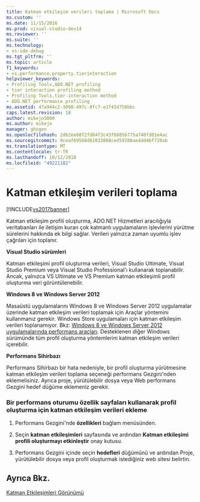 ```yaml
---
title: Katman etkileşim verileri toplama | Microsoft Docs
ms.custom: ''
ms.date: 11/15/2016
ms.prod: visual-studio-dev14
ms.reviewer: ''
ms.suite: ''
ms.technology:
- vs-ide-debug
ms.tgt_pltfrm: ''
ms.topic: article
f1_keywords:
- vs.performance.property.tierinteraction
helpviewer_keywords:
- Profiling Tools,ADO.NET profiling
- tier interaction profiling method
- Profiling Tools,tier-interaction method
- ADO.NET performance profiling
ms.assetid: 47a944c2-3098-497c-8fc7-e1f43d750bbc
caps.latest.revision: 18
author: mikejo5000
ms.author: mikejo
manager: ghogen
ms.openlocfilehash: 2d62ee60f2fd84f3c43f0885b775a740fd01e4ac
ms.sourcegitcommit: 9ceaf69568d61023868ced59108ae4dd46f720ab
ms.translationtype: MT
ms.contentlocale: tr-TR
ms.lasthandoff: 10/12/2018
ms.locfileid: "49221182"
---
```

# <a name="collecting-tier-interaction-data"></a>Katman etkileşim verileri toplama
[!INCLUDE[vs2017banner](../includes/vs2017banner.md)]

Katman etkileşim profili oluşturma, ADO.NET Hizmetleri aracılığıyla veritabanları ile iletişim kuran çok katmanlı uygulamaların işlevlerini yürütme sürelerini hakkında ek bilgi sağlar. Verileri yalnızca zaman uyumlu işlev çağrıları için toplanır.  
  
 **Visual Studio sürümleri**  
  
 Katman etkileşimi profil oluşturma verileri, Visual Studio Ultimate, Visual Studio Premium veya Visual Studio Professional'ı kullanarak toplanabilir. Ancak, yalnızca VS Ultimate ve VS Premium katman etkileşimli profil oluşturma veri görüntülenebilir.  
  
 **Windows 8 ve Windows Server 2012**  
  
 Masaüstü uygulamalarını Windows 8 ve Windows Server 2012 uygulamalar üzerinde katman etkileşim verileri toplamak için Araçlar yöntemini kullanmanız gerekir. Windows Store uygulamaları için katman etkileşim verileri toplanamıyor. Bkz: [Windows 8 ve Windows Server 2012 uygulamalarında performans araçları](../profiling/performance-tools-on-windows-8-and-windows-server-2012-applications.md). Desteklenen diğer Windows sürümünde tüm profil oluşturma yöntemlerini katman etkileşim verileri içerebilir.  
  
 **Performans Sihirbazı**  
  
 Performans Sihirbazı bir hata nedeniyle, bir profil oluşturma yürütmesine katman etkileşim verileri toplama seçeneği performans Gezgini'nden eklemelisiniz. Ayrıca proje, yürütülebilir dosya veya Web performans Gezgini hedef düğüme eklemeniz gerekir.  
  
### <a name="to-add-tier-interaction-data-to-a-profiling-run-by-using-the-performance-session-property-pages"></a>Bir performans oturumu özellik sayfaları kullanarak profil oluşturma için katman etkileşim verileri ekleme  
  
1.  Performans Gezgini'nde **özellikleri** bağlam menüsünden.  
  
2.  Seçin **katman etkileşimleri** sayfasında ve ardından **Katman etkileşimi profili oluşturmayı etkinleştir** onay kutusu.  
  
3.  Performans Gezgini içinde seçin **hedefleri** düğümünü ve ardından Proje, yürütülebilir dosya veya profil oluşturmak istediğiniz web sitesi belirtin.  
  
## <a name="see-also"></a>Ayrıca Bkz.  
 [Katman Etkileşimleri Görünümü](../profiling/tier-interactions-view.md)



